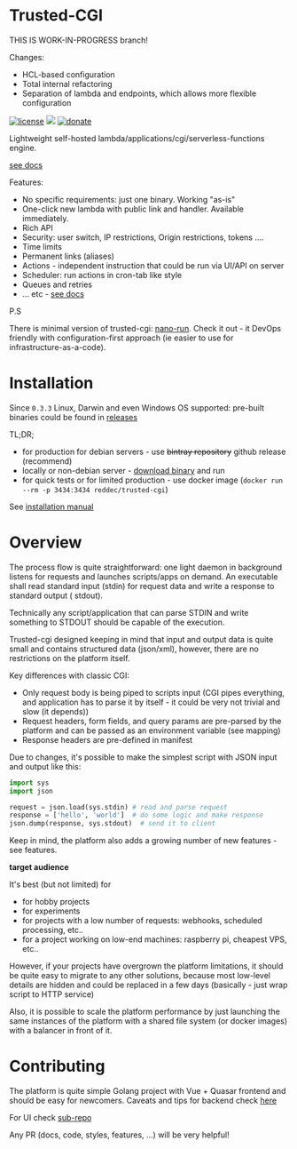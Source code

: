 # Trusted-CGI

THIS IS WORK-IN-PROGRESS branch!

Changes:

- HCL-based configuration
- Total internal refactoring
- Separation of lambda and endpoints, which allows more flexible configuration

[![license](https://img.shields.io/github/license/reddec/trusted-cgi.svg)](https://github.com/reddec/trusted-cgi)
[![](https://godoc.org/github.com/reddec/trusted-cgi?status.svg)](http://godoc.org/github.com/reddec/trusted-cgi/application)
[![donate](https://img.shields.io/badge/help_by️-donate❤-ff69b4)](http://reddec.net/about/#donate)

Lightweight self-hosted lambda/applications/cgi/serverless-functions engine.

[see docs](https://trusted-cgi.reddec.net)

Features:

* No specific requirements: just one binary. Working "as-is"
* One-click new lambda with public link and handler. Available immediately.
* Rich API
* Security: user switch, IP restrictions, Origin restrictions, tokens ....
* Time limits
* Permanent links (aliases)
* Actions - independent instruction that could be run via UI/API on server
* Scheduler: run actions in cron-tab like style
* Queues and retries
* ... etc - [see docs](https://trusted-cgi.reddec.net)

P.S

There is minimal version of trusted-cgi: [nano-run](https://github.com/reddec/nano-run). Check it out - it DevOps
friendly with configuration-first approach (ie easier to use for infrastructure-as-a-code).

# Installation

Since `0.3.3` Linux, Darwin and even Windows OS supported: pre-built binaries could be found
in [releases](https://github.com/reddec/trusted-cgi/releases)

TL;DR;

* for production for debian servers - use ~~bintray repository~~ github release (recommend)
* locally or non-debian server - [download binary](https://github.com/reddec/trusted-cgi/releases) and run
* for quick tests or for limited production - use docker image (`docker run --rm -p 3434:3434 reddec/trusted-cgi`)

See [installation manual](https://trusted-cgi.reddec.net/administrating/installation/)

# Overview

The process flow is quite straightforward: one light daemon in background listens for requests and launches scripts/apps
on demand. An executable shall read standard input (stdin) for request data and write a response to standard output (
stdout).

Technically any script/application that can parse STDIN and write something to STDOUT should be capable of the
execution.

Trusted-cgi designed keeping in mind that input and output data is quite small and contains structured data (json/xml),
however, there are no restrictions on the platform itself.

Key differences with classic CGI:

* Only request body is being piped to scripts input (CGI pipes everything, and application has to parse it by itself -
  it could be very not trivial and slow (it depends))
* Request headers, form fields, and query params are pre-parsed by the platform and can be passed as an environment
  variable (see mapping)
* Response headers are pre-defined in manifest

Due to changes, it's possible to make the simplest script with JSON input and output like this:

```python
import sys
import json

request = json.load(sys.stdin) # read and parse request
response = ['hello', 'world']  # do some logic and make response
json.dump(response, sys.stdout)  # send it to client
```  

Keep in mind, the platform also adds a growing number of new features - see features.

**target audience**

It's best (but not limited) for

* for hobby projects
* for experiments
* for projects with a low number of requests: webhooks, scheduled processing, etc..
* for a project working on low-end machines: raspberry pi, cheapest VPS, etc..

However, if your projects have overgrown the platform limitations, it should be quite easy to migrate to any other
solutions, because
most low-level details are hidden and could be replaced in a few days (basically - just wrap script to HTTP service)

Also, it is possible to scale the platform performance by just launching the same instances of the platform
with a shared file system (or docker images) with a balancer in front of it.

# Contributing

The platform is quite simple Golang project with Vue + Quasar frontend
and should be easy for newcomers. Caveats and tips for backend check [here](https://trusted-cgi.reddec.net/development)

For UI check [sub-repo](https://github.com/reddec/trusted-cgi-ui)

Any PR (docs, code, styles, features, ...) will be very helpful!

